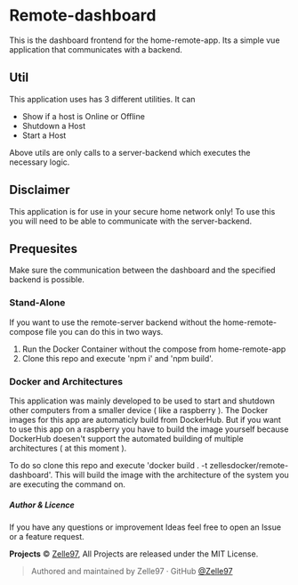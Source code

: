 # Remote-dashboard

This is the dashboard frontend for the home-remote-app.
Its a simple vue application that communicates with a backend.

## Util

This application uses has 3 different utilities. It can 
 - Show if a host is Online or Offline
 - Shutdown a Host
 - Start a Host
 
Above utils are only calls to a server-backend which executes the necessary logic.
 
## Disclaimer

This application is for use in your secure home network only!
To use this you will need to be able to communicate with the server-backend.

## Prequesites

Make sure the communication between the dashboard and the specified backend is possible.

### Stand-Alone

If you want to use the remote-server backend without the home-remote-compose file you can do this in two ways.

 1) Run the Docker Container without the compose from home-remote-app
 2) Clone this repo and execute 'npm i' and 'npm build'.


### Docker and Architectures

This application was mainly developed to be used to start and shutdown other computers from a smaller device ( like a raspberry ).
The Docker images for this app are automaticly build from DockerHub.
But if you want to use this app on a raspberry you have to build the image yourself 
because DockerHub doesen't support the automated building of multiple architectures ( at this moment ).

To do so clone this repo and execute 'docker build . -t zellesdocker/remote-dashboard'.
This will build the image with the architecture of the system you are executing the command on.
 

##### Author & Licence

If you have any questions or improvement Ideas feel free to open an Issue or a feature request.

**Projects** © [Zelle97](https://github.com/Zelle97), All Projects are released under the MIT License.

> Authored and maintained by Zelle97 · GitHub [@Zelle97](https://github.com/Zelle97)
